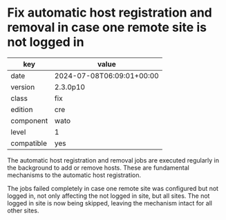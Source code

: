 [//]: # (werk v2)
# Fix automatic host registration and removal in case one remote site is not logged in

key        | value
---------- | ---
date       | 2024-07-08T06:09:01+00:00
version    | 2.3.0p10
class      | fix
edition    | cre
component  | wato
level      | 1
compatible | yes

The automatic host registration and removal jobs are executed regularly in the
background to add or remove hosts. These are fundamental mechanisms to the
automatic host registration.

The jobs failed completely in case one remote site was configured but not logged
in, not only affecting the not logged in site, but all sites. The not logged in
site is now being skipped, leaving the mechanism intact for all other sites.
